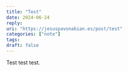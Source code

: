 ```yaml
---
title: "Test"
date: 2024-06-24
reply:
uri: "https://jesuspavonabian.es/post/test"
categories: ["note"]
tags:
draft: false
---
```


Test test test.